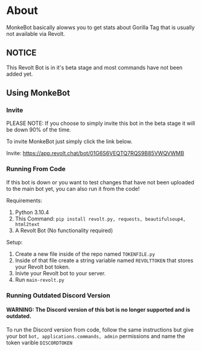 # About
MonkeBot basically alowws you to get stats about Gorilla Tag that is usually not available via Revolt.

## NOTICE
This Revolt Bot is in it's beta stage and most commands have not been added yet.

## Using MonkeBot

### Invite
PLEASE NOTE: If you choose to simply invite this bot in the beta stage it will be down 90% of the time.

To invite MonkeBot just simply click the link below.

Invite: https://app.revolt.chat/bot/01G6S6VEQTQ7RQS9B85VWQVWMB

### Running From Code
If this bot is down or you want to test changes that have not been uploaded to the main bot yet, you can also run it from the code!

Requirements:
1. Python 3.10.4
2. This Command: `pip install revolt.py, requests, beautifulsoup4, html2text`
3. A Revolt Bot (No functionality required)

Setup:
1. Create a new file inside of the repo named `TOKENFILE.py`
2. Inside of that file create a string variable named `REVOLTTOKEN` that stores your Revolt bot token.
3. Inivte your Revolt bot to your server.
4. Run `main-revolt.py`

### Running Outdated Discord Version

#### WARNING: The Discord version of this bot is no longer supported and is outdated.

To run the Discord version from code, follow the same instructions but give your bot `bot, applications.commands, admin` permissions and name the token varible `DISCORDTOKEN`
